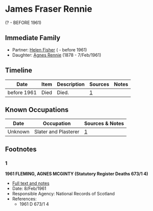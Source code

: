 ﻿---
layout: person
subject_key: i2624560
permalink: /people/i2624560
---

# James Fraser Rennie
(? - BEFORE 1961)

## Immediate Family

* Partner: [Helen Fisher](./@31266751@-helen-fisher-b-d1961.md) ( - before 1961)
* Daughter: [Agnes Rennie](./@57426108@-agnes-rennie-b1878-d1961-2-7.md) (1878 - 7/Feb/1961)

## Timeline

Date | Item | Description | Sources | Notes
---|---|---|---|---
before 1961 | Died | Died. | [1](#1) | 

## Known Occupations

Date | Occupation | Sources & Notes
---|---|---
Unknown | Slater and Plasterer | [1](#1)

## Footnotes

### 1

**1961 FLEMING, AGNES MCGINTY (Statutory Register Deaths 673/1 4)**

* [Full text and notes](../sources/@83527526@-1961-fleming,-agnes-mcginty-statutory-register-deaths-673-1-4-.md)
* Date: 8/Feb/1961
* Responsible Agency: National Records of Scotland
* References: 
  * 1961 D 673/1 4

